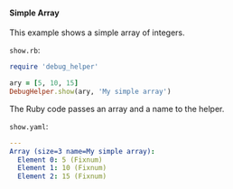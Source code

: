 #### Simple Array

This example shows a simple array of integers.

```show.rb```:
```ruby
require 'debug_helper'

ary = [5, 10, 15]
DebugHelper.show(ary, 'My simple array')
```

The Ruby code passes an array and a name to the helper.

```show.yaml```:
```yaml
---
Array (size=3 name=My simple array):
  Element 0: 5 (Fixnum)
  Element 1: 10 (Fixnum)
  Element 2: 15 (Fixnum)
```
